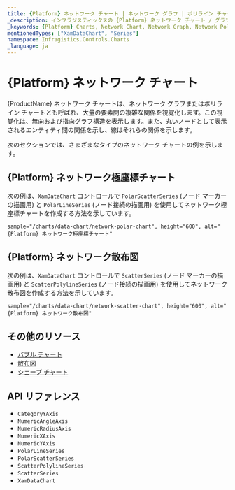 ```yaml
---
title: {Platform} ネットワーク チャート | ネットワーク グラフ | ポリライン チャート | データ可視化 | インフラジスティックス
_description: インフラジスティックスの {Platform} ネットワーク チャート / グラフ
_keywords: {Platform} Charts, Network Chart, Network Graph, Network Polar Chart, Network Scatter Chart, Polyline Chart, Infragistics, {Platform} チャート, ネットワーク チャート, ネットワーク グラフ, ネットワーク極座標チャート, ネットワーク散布図, ポリライン チャート, インフラジスティックス
mentionedTypes: ["XamDataChart", "Series"]
namespace: Infragistics.Controls.Charts
_language: ja
---
```

# {Platform} ネットワーク チャート

{ProductName} ネットワーク チャートは、ネットワーク グラフまたはポリライン チャートとも呼ばれ、大量の要素間の複雑な関係を視覚化します。この視覚化は、無向および指向グラフ構造を表示します。また、丸いノードとして表示されるエンティティ間の関係を示し、線はそれらの関係を示します。

次のセクションでは、さまざまなタイプのネットワーク チャートの例を示します。

## {Platform} ネットワーク極座標チャート

次の例は、`XamDataChart` コントロールで `PolarScatterSeries` (ノード マーカーの描画用) と `PolarLineSeries` (ノード接続の描画用) を使用してネットワーク極座標チャートを作成する方法を示しています。

`sample="/charts/data-chart/network-polar-chart", height="600", alt="{Platform} ネットワーク極座標チャート"`



<div class="divider--half"></div>

## {Platform} ネットワーク散布図

次の例は、`XamDataChart` コントロールで `ScatterSeries` (ノード マーカーの描画用) と `ScatterPolylineSeries` (ノード接続の描画用) を使用してネットワーク散布図を作成する方法を示しています。

`sample="/charts/data-chart/network-scatter-chart", height="600", alt="{Platform} ネットワーク散布図"`



<div class="divider--half"></div>

## その他のリソース
- [バブル チャート](bubble-chart.md)
- [散布図](scatter-chart.md)
- [シェープ チャート](shape-chart.md)

## API リファレンス
- `CategoryYAxis`
- `NumericAngleAxis`
- `NumericRadiusAxis`
- `NumericXAxis`
- `NumericYAxis`
- `PolarLineSeries`
- `PolarScatterSeries`
- `ScatterPolylineSeries`
- `ScatterSeries`
- `XamDataChart`
